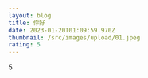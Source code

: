 ```yaml
---
layout: blog
title: 你好
date: 2023-01-20T01:09:59.970Z
thumbnail: /src/images/upload/01.jpeg
rating: 5
---
```

5